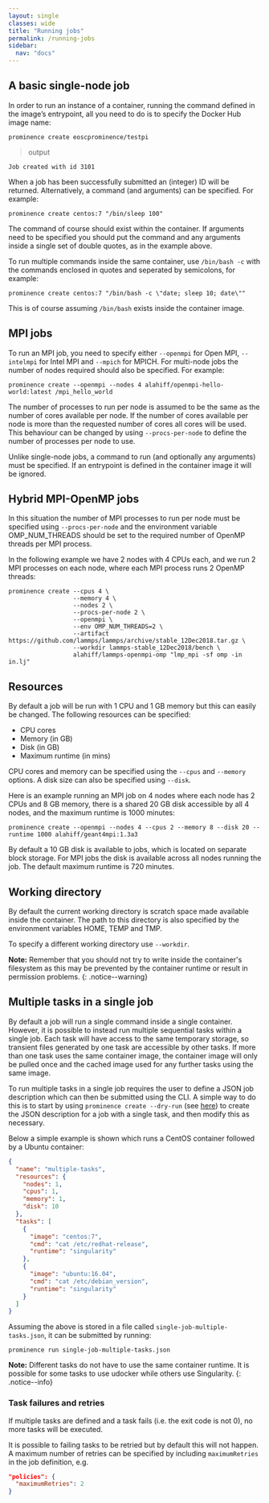 ```yaml
---
layout: single
classes: wide
title: "Running jobs"
permalink: /running-jobs
sidebar:
  nav: "docs"
---
```


## A basic single-node job
In order to run an instance of a container, running the command defined in the image’s entrypoint, all you need to do is to specify the Docker Hub image name:
```
prominence create eoscprominence/testpi
```

> output

```
Job created with id 3101
```
When a job has been successfully submitted an (integer) ID will be returned. Alternatively, a command (and arguments) can be specified. For example:
``` 
prominence create centos:7 "/bin/sleep 100"
``` 
The command of course should exist within the container. If arguments need to be specified you should put the command and any arguments inside a single set of double quotes, as in the example above.

To run multiple commands inside the same container, use `/bin/bash -c` with the commands enclosed in quotes and seperated  by semicolons, for example:
```
prominence create centos:7 "/bin/bash -c \"date; sleep 10; date\""
```
This is of course assuming `/bin/bash` exists inside the container image.

## MPI jobs
To run an MPI job, you need to specify either `--openmpi` for Open MPI, `--intelmpi` for Intel MPI and `--mpich` for MPICH. For multi-node jobs the number of nodes required should also be specified. For example:
```
prominence create --openmpi --nodes 4 alahiff/openmpi-hello-world:latest /mpi_hello_world
```
The number of processes to run per node is assumed to be the same as the number of cores available per node. If the number of cores available per node is more than the requested number of cores all cores will be used.
This behaviour can be changed by using `--procs-per-node` to define the number of processes per node to use.

Unlike single-node jobs, a command to run (and optionally any arguments) must be specified. If an entrypoint is defined in the container image it will be ignored.

## Hybrid MPI-OpenMP jobs
In this situation the number of MPI processes to run per node must be specified using `--procs-per-node` and the environment variable OMP_NUM_THREADS should be set to the required number of OpenMP threads per MPI process.

In the following example we have 2 nodes with 4 CPUs each, and we run 2 MPI processes on each node, where each MPI process runs 2 OpenMP threads:
```
prominence create --cpus 4 \
                  --memory 4 \
                  --nodes 2 \
                  --procs-per-node 2 \
                  --openmpi \
                  --env OMP_NUM_THREADS=2 \
                  --artifact https://github.com/lammps/lammps/archive/stable_12Dec2018.tar.gz \
                  --workdir lammps-stable_12Dec2018/bench \
                  alahiff/lammps-openmpi-omp "lmp_mpi -sf omp -in in.lj"
```

## Resources
By default a job will be run with 1 CPU and 1 GB memory but this can easily be changed.
The following resources can be specified:
* CPU cores
* Memory (in GB)
* Disk (in GB)
* Maximum runtime (in mins)

CPU cores and memory can be specified using the `--cpus` and `--memory` options. A disk size can also be specified using `--disk`.

Here is an example running an MPI job on 4 nodes where each node has 2 CPUs and 8 GB memory, there is a shared 20 GB disk accessible by all 4 nodes, and the maximum runtime is 1000 minutes:
```
prominence create --openmpi --nodes 4 --cpus 2 --memory 8 --disk 20 --runtime 1000 alahiff/geant4mpi:1.3a3
```
By default a 10 GB disk is available to jobs, which is located on separate block storage. For MPI jobs the disk is available across all nodes running the job. The default maximum runtime is 720 minutes.

## Working directory
By default the current working directory is scratch space made available inside the container. The path to this directory is also specified by the environment variables HOME, TEMP and TMP.

To specify a different working directory use `--workdir`.

**Note:** Remember that you should not try to write inside the container's filesystem as this may be prevented by the container runtime or result in permission problems.
{: .notice--warning}

## Multiple tasks in a single job
By default a job will run a single command inside a single container. However, it is possible to instead run multiple sequential tasks within a single job. Each task will have access to the same temporary storage, so transient files generated by one task are accessible by other tasks. If more than one task uses the same container image, the container image will only be pulled once and the
cached image used for any further tasks using the same image.

To run multiple tasks in a single job requires the user to define a JSON job description which can then be submitted using the CLI. A simple way to do this is to start by using `prominence create --dry-run` (see [here](/docs/generating-json)) to create the JSON description for a job with a single task, and then modify this as necessary.

Below a simple example is shown which runs a CentOS container followed by a Ubuntu container:
```json
{
  "name": "multiple-tasks",
  "resources": {
    "nodes": 1,
    "cpus": 1,
    "memory": 1,
    "disk": 10
  },
  "tasks": [
    {
      "image": "centos:7",
      "cmd": "cat /etc/redhat-release",
      "runtime": "singularity"
    },
    {
      "image": "ubuntu:16.04",
      "cmd": "cat /etc/debian_version",
      "runtime": "singularity"
    }
  ]
}
```
Assuming the above is stored in a file called `single-job-multiple-tasks.json`, it can be submitted by running:
```
prominence run single-job-multiple-tasks.json
```

**Note:** Different tasks do not have to use the same container runtime. It is possible for some tasks to use udocker while others use Singularity.
{: .notice--info}

### Task failures and retries
If multiple tasks are defined and a task fails (i.e. the exit code is not 0), no more tasks will be executed. 

It is possible to failing tasks to be retried but by default this will not happen.
A maximum number of retries can be specified by including `maximumRetries` in the job definition, e.g.
```json
"policies": {
  "maximumRetries": 2
}
```

